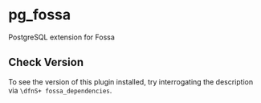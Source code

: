 # pg_fossa
PostgreSQL extension for Fossa

## Check Version

To see the version of this plugin installed, try interrogating the description via `\dfnS+ fossa_dependencies`.
